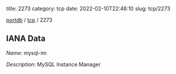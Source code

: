 title: 2273
category: tcp
date: 2022-02-10T22:46:10
slug: tcp/2273

[portdb](/) / [tcp](/category/tcp.html) / 2273


## IANA Data

_Name:_ mysql-im

_Description:_ MySQL Instance Manager

